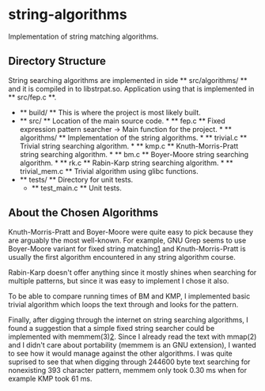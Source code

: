 string-algorithms
=================

Implementation of string matching algorithms.

Directory Structure
-------------------

String searching algorithms are implemented in side ** src/algorithms/ ** and it
is compiled in to libstrpat.so. Application using that is implemented in **
src/fep.c **.

*   ** build/ ** This is where the project is most likely built.
*   ** src/ ** Location of the main source code.
        *   ** fep.c ** Fixed expression pattern searcher -> Main function for the project.
        *   ** algorithms/ ** Implementation of the string algorithms.
            *   ** trivial.c ** Trivial string searching algorithm.
            *   ** kmp.c ** Knuth-Morris-Pratt string searching algorithm.
            *   ** bm.c ** Boyer-Moore string searching algorithm.
            *   ** rk.c ** Rabin-Karp string searching algorithm.
            *   ** trivial_mem.c ** Trivial algorithm using glibc functions.
*   ** tests/ **  Directory for unit tests.
       * ** test_main.c ** Unit tests.

About the Chosen Algorithms
---------------------------

Knuth-Morris-Pratt and Boyer-Moore were quite easy to pick because they are
arguably the most well-known. For example, GNU Grep seems to use Boyer-Moore
variant for fixed string matching[1] and Knuth-Morris-Pratt is usually the first
algorithm encountered in any string algorithm course.

Rabin-Karp doesn't offer anything since it mostly shines when searching for
multiple patterns, but since it was easy to implement I chose it also.

To be able to compare running times of BM and KMP, I implemented basic trivial
algorithm which loops the text through and looks for the pattern.

Finally, after digging through the internet on string searching algorithms, I
found a suggestion that a simple fixed string searcher could be implemented with
memmem(3)[2]. Since I already read the text with mmap(2) and I didn't care about
portability (memmem is an GNU extension), I wanted to see how it would manage
against the other algorithms. I was quite suprised to see that when digging
through 244600 byte text searching for nonexisting 393 character pattern, memmem
only took 0.30 ms when for example KMP took 61 ms.

[1]:http://git.savannah.gnu.org/cgit/grep.git/tree/README
[2]:http://lists.freebsd.org/pipermail/freebsd-current/2010-August/019353.html

